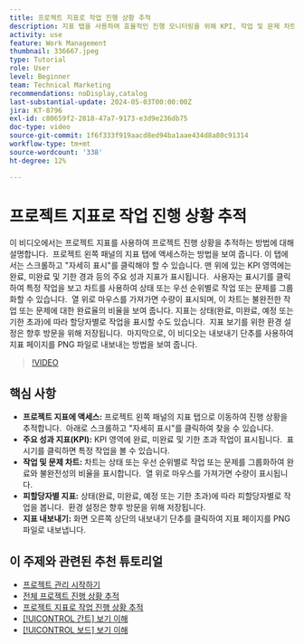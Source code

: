 ```yaml
---
title: 프로젝트 지표로 작업 진행 상황 추적
description: 지표 탭을 사용하여 효율적인 진행 모니터링을 위해 KPI, 작업 및 문제 차트, 할당자별 지표 및 내보내기 옵션에 액세스하여 Workfront에서 프로젝트 성과를 추적합니다.
activity: use
feature: Work Management
thumbnail: 336667.jpeg
type: Tutorial
role: User
level: Beginner
team: Technical Marketing
recommendations: noDisplay,catalog
last-substantial-update: 2024-05-03T00:00:00Z
jira: KT-8796
exl-id: c80659f2-2818-47a7-9173-e3d9e236db75
doc-type: video
source-git-commit: 1f6f333f919aacd8ed94ba1aae434d8a80c91314
workflow-type: tm+mt
source-wordcount: '338'
ht-degree: 12%

---
```


# 프로젝트 지표로 작업 진행 상황 추적

이 비디오에서는 프로젝트 지표를 사용하여 프로젝트 진행 상황을 추적하는 방법에 대해 설명합니다. &#x200B; 프로젝트 왼쪽 패널의 지표 탭에 액세스하는 방법을 보여 줍니다. 이 탭에서는 스크롤하고 &quot;자세히 표시&quot;를 클릭해야 할 수 있습니다. 맨 위에 있는 KPI 영역에는 완료, 미완료 및 기한 경과 등의 주요 성과 지표가 표시됩니다. &#x200B; 사용자는 표시기를 클릭하여 특정 작업을 보고 차트를 사용하여 상태 또는 우선 순위별로 작업 또는 문제를 그룹화할 수 있습니다. &#x200B; 열 위로 마우스를 가져가면 수량이 표시되며, 이 차트는 불완전한 작업 또는 문제에 대한 완료율의 비율을 보여 줍니다. &#x200B; 지표는 상태(완료, 미완료, 예정 또는 기한 초과)에 따라 할당자별로 작업을 표시할 수도 있습니다. &#x200B; 지표 보기를 위한 환경 설정은 향후 방문을 위해 저장됩니다. &#x200B; 마지막으로, 이 비디오는 내보내기 단추를 사용하여 지표 페이지를 PNG 파일로 내보내는 방법을 보여 줍니다. &#x200B;


>[!VIDEO](https://video.tv.adobe.com/v/336667/?quality=12&learn=on&enablevpops)

## 핵심 사항

* **프로젝트 지표에 액세스:** 프로젝트 왼쪽 패널의 지표 탭으로 이동하여 진행 상황을 추적합니다. &#x200B; 아래로 스크롤하고 &quot;자세히 표시&quot;를 클릭하여 찾을 수 있습니다. &#x200B;
* **주요 성과 지표(KPI):** KPI 영역에 완료, 미완료 및 기한 초과 작업이 표시됩니다. &#x200B; 표시기를 클릭하면 특정 작업을 볼 수 있습니다. &#x200B;
* **작업 및 문제 차트:** 차트는 상태 또는 우선 순위별로 작업 또는 문제를 그룹화하여 완료와 불완전성의 비율을 표시합니다. &#x200B; 열 위로 마우스를 가져가면 수량이 표시됩니다. &#x200B;
* **피할당자별 지표:** 상태(완료, 미완료, 예정 또는 기한 초과)에 따라 피할당자별로 작업을 봅니다. &#x200B; 환경 설정은 향후 방문을 위해 저장됩니다. &#x200B;
* **지표 내보내기:** 화면 오른쪽 상단의 내보내기 단추를 클릭하여 지표 페이지를 PNG 파일로 내보냅니다. &#x200B;



## 이 주제와 관련된 추천 튜토리얼

* [프로젝트 관리 시작하기](/help/manage-work/projects/getting-started-manage-a-project.md)
* [전체 프로젝트 진행 상황 추적](/help/manage-work/projects/track-overall-project-progress.md)
* [프로젝트 지표로 작업 진행 상황 추적](/help/manage-work/projects/track-work-progress-with-project-metrics.md)
* [[!UICONTROL 간트] 보기 이해](/help/manage-work/projects/understand-the-gantt-view.md)
* [[!UICONTROL 보드] 보기 이해](/help/manage-work/projects/understand-the-board-view.md)
